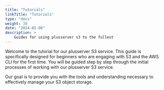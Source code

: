 ```yaml
---
title: "Tutorials"
linkTitle: "Tutorials"
type: "docs"
weight: 30
date: "2024-02-06"
description: >
    Guides for using plusserver s3 to the fullest
---
```

Welcome to the tutorial for our plusserver S3 service. This guide is specifically designed for beginners who are engaging with S3 and the AWS CLI for the first time. You will be guided step by step through the initial processes of working with our plusserver S3 service.

Our goal is to provide you with the tools and understanding necessary to effectively manage your S3 object storage.